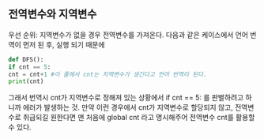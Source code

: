 ## 전역변수와 지역변수
우선 순위: 지역변수가 없을 경우 전역변수를 가져온다.
다음과 같은 케이스에서 언어 번역이 먼저 된 후, 실행 되기 때문에
```python
def DFS():
if cnt == 5:
cnt = cnt+1 #이 줄에서 cnt는 지역변수가 생긴다고 언어 번역이 된다.
print(cnt)
```
그래서 번역시 cnt가 지역변수로 정해져 있는 상황에서 
if cnt == 5: 를 판별하려고 하니까 에러가 발생하는 것.
만약 이런 경우에서 cnt가 지역변수로 할당되지 않고, 전역변수로 취급되길 원한다면
맨 처음에 global cnt 라고 명시해주어 전역변수 cnt를 활용할 수 있다. 
